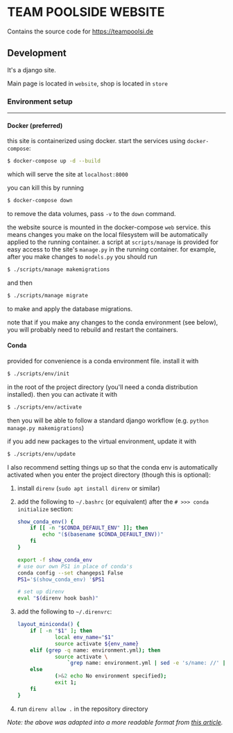 # TEAM POOLSIDE WEBSITE

Contains the source code for <https://teampoolsi.de>

## Development

It's a django site.

Main page is located in `website`, shop is located in `store`

### Environment setup

---

#### Docker (preferred)

this site is containerized using docker. start the services using `docker-compose`:

```sh
$ docker-compose up -d --build
```

which will serve the site at `localhost:8000`

you can kill this by running

```sh
$ docker-compose down
```

to remove the data volumes, pass `-v` to the `down` command.

the website source is mounted in the docker-compose `web` service. this means
changes you make on the local filesystem will be automatically applied to the
running container. a script at `scripts/manage` is provided for easy access to
the site's `manage.py` in the running container. for example, after you make
changes to `models.py` you should run

```sh
$ ./scripts/manage makemigrations
```

and then

```sh
$ ./scripts/manage migrate
```

to make and apply the database migrations.

note that if you make any changes to the conda environment (see below), you will
probably need to rebuild and restart the containers.

#### Conda

provided for convenience is a conda environment file. install it with

```sh
$ ./scripts/env/init
```

in the root of the project directory (you'll need a conda distribution installed).
then you can activate it with

```sh
$ ./scripts/env/activate
```

then you will be able to follow a standard django workflow (e.g. `python manage.py makemigrations`)

if you add new packages to the virtual environment, update it with

```sh
$ ./scripts/env/update
```

I also recommend setting things up so that the conda env is automatically activated when you enter the project directory (though this is optional):

1. install `direnv` (`sudo apt install direnv` or similar)
2. add the following to `~/.bashrc` (or equivalent) after the `# >>> conda initialize` section:

    ```sh
    show_conda_env() {
        if [[ -n "$CONDA_DEFAULT_ENV" ]]; then
            echo "($(basename $CONDA_DEFAULT_ENV))"
        fi
    }

    export -f show_conda_env
    # use our own PS1 in place of conda's
    conda config --set changeps1 False
    PS1='$(show_conda_env) '$PS1

    # set up direnv
    eval "$(direnv hook bash)"
    ```

3. add the following to `~/.direnvrc`:

    ```sh
    layout_miniconda() {
        if [ -n "$1" ]; then
                local env_name="$1"
                source activate ${env_name}
        elif (grep -q name: environment.yml); then
                source activate \
                    `grep name: environment.yml | sed -e 's/name: //' | cut -d "" -f 2 | cut -d "" -f 2`
        else
                (>&2 echo No environment specified);
                exit 1;
        fi
    }
    ```

4. run `direnv allow .` in the repository directory

_Note: the above was adapted into a more readable format from [this article](https://medium.com/@manishdixit1986/auto-switch-conda-env-per-directory-using-conda-direnv-in-linux-13c912da6520)._

